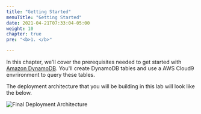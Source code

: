 ```yaml
---
title: "Getting Started"
menuTitle: "Getting Started"
date: 2021-04-21T07:33:04-05:00
weight: 10
chapter: true
pre: "<b>1. </b>"

---
```



In this chapter, we'll cover the prerequisites needed to get started with [Amazon DynamoDB](https://docs.aws.amazon.com/amazondynamodb/latest/developerguide/Introduction.html). You'll create DynamoDB tables and use a AWS Cloud9 envrironment to query these tables.

The deployment architecture that you will be building in this lab will look like the below.

![Final Deployment Architecture](/images/hands-on-labs/setup/dynamodb_lab_architecture.png)
